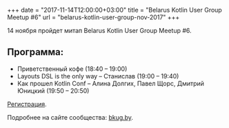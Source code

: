 +++
date = "2017-11-14T12:00:00+03:00"
title = "Belarus Kotlin User Group Meetup #6"
url = "belarus-kotlin-user-group-nov-2017"
+++

14 ноября пройдет митап Belarus Kotlin User Group Meetup #6.

## Программа:

* Приветственный кофе (18:40 – 19:00)
* Layouts DSL is the only way – Станислав (19:00 – 19:40)
* Как прошел Kotlin Conf – Алина Долгих, Павел Щорс, Дмитрий Юницкий (19:50 – 20:50)

[Регистрация](https://goo.gl/forms/5wMbBedivHYJmUSk1).

Подробнее на сайте сообщества: [bkug.by](https://bkug.by/).
